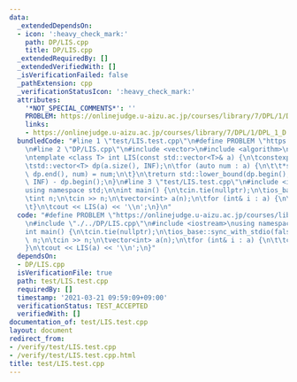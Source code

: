 ```yaml
---
data:
  _extendedDependsOn:
  - icon: ':heavy_check_mark:'
    path: DP/LIS.cpp
    title: DP/LIS.cpp
  _extendedRequiredBy: []
  _extendedVerifiedWith: []
  _isVerificationFailed: false
  _pathExtension: cpp
  _verificationStatusIcon: ':heavy_check_mark:'
  attributes:
    '*NOT_SPECIAL_COMMENTS*': ''
    PROBLEM: https://onlinejudge.u-aizu.ac.jp/courses/library/7/DPL/1/DPL_1_D
    links:
    - https://onlinejudge.u-aizu.ac.jp/courses/library/7/DPL/1/DPL_1_D
  bundledCode: "#line 1 \"test/LIS.test.cpp\"\n#define PROBLEM \"https://onlinejudge.u-aizu.ac.jp/courses/library/7/DPL/1/DPL_1_D\"\
    \n#line 2 \"DP/LIS.cpp\"\n#include <vector>\n#include <algorithm>\n#include <limits>\n\
    \ntemplate <class T> int LIS(const std::vector<T>& a) {\n\tconstexpr T INF = std::numeric_limits<T>::max();\n\
    \tstd::vector<T> dp(a.size(), INF);\n\tfor (auto num : a) {\n\t\t*std::lower_bound(dp.begin(),\
    \ dp.end(), num) = num;\n\t}\n\treturn std::lower_bound(dp.begin(), dp.end(),\
    \ INF) - dp.begin();\n}\n#line 3 \"test/LIS.test.cpp\"\n#include <iostream>\n\
    using namespace std;\n\nint main() {\n\tcin.tie(nullptr);\n\tios_base::sync_with_stdio(false);\n\
    \tint n;\n\tcin >> n;\n\tvector<int> a(n);\n\tfor (int& i : a) {\n\t\tcin >> i;\n\
    \t}\n\tcout << LIS(a) << '\\n';\n}\n"
  code: "#define PROBLEM \"https://onlinejudge.u-aizu.ac.jp/courses/library/7/DPL/1/DPL_1_D\"\
    \n#include \"./../DP/LIS.cpp\"\n#include <iostream>\nusing namespace std;\n\n\
    int main() {\n\tcin.tie(nullptr);\n\tios_base::sync_with_stdio(false);\n\tint\
    \ n;\n\tcin >> n;\n\tvector<int> a(n);\n\tfor (int& i : a) {\n\t\tcin >> i;\n\t\
    }\n\tcout << LIS(a) << '\\n';\n}"
  dependsOn:
  - DP/LIS.cpp
  isVerificationFile: true
  path: test/LIS.test.cpp
  requiredBy: []
  timestamp: '2021-03-21 09:59:09+09:00'
  verificationStatus: TEST_ACCEPTED
  verifiedWith: []
documentation_of: test/LIS.test.cpp
layout: document
redirect_from:
- /verify/test/LIS.test.cpp
- /verify/test/LIS.test.cpp.html
title: test/LIS.test.cpp
---
```

